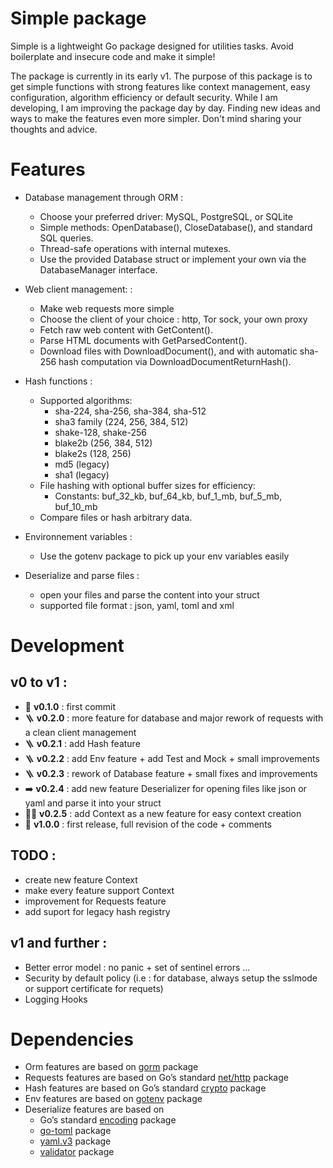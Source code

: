 # Simple package

Simple is a lightweight Go package designed for utilities tasks. Avoid boilerplate and insecure code and make it simple!

The package is currently in its early v1. The purpose of this package is to get simple functions with strong features like context management, easy configuration, algorithm efficiency or default security.
While I am developing, I am improving the package day by day. Finding new ideas and ways to make the features even more simpler. Don't mind sharing your thoughts and advice.


# Features

- Database management through ORM :   
    - Choose your preferred driver: MySQL, PostgreSQL, or SQLite
    - Simple methods: OpenDatabase(), CloseDatabase(), and standard SQL queries.
    - Thread-safe operations with internal mutexes.
    - Use the provided Database struct or implement your own via the DatabaseManager interface.

- Web client management: :
    - Make web requests more simple 
    - Choose the client of your choice : http, Tor sock, your own proxy
    - Fetch raw web content with GetContent().
    - Parse HTML documents with GetParsedContent().
    - Download files with DownloadDocument(), and with automatic sha-256 hash computation via DownloadDocumentReturnHash().

- Hash functions :
    - Supported algorithms:
        - sha-224, sha-256, sha-384, sha-512
        - sha3 family (224, 256, 384, 512)
        - shake-128, shake-256
        - blake2b (256, 384, 512)
        - blake2s (128, 256)
        - md5 (legacy)
        - sha1 (legacy)
    - File hashing with optional buffer sizes for efficiency:
        - Constants: buf_32_kb, buf_64_kb, buf_1_mb, buf_5_mb, buf_10_mb
    - Compare files or hash arbitrary data.

- Environnement variables :
    - Use the gotenv package to pick up your env variables easily


- Deserialize and parse files :
    - open your files and parse the content into your struct
    - supported file format : json, yaml, toml and xml


# Development

## v0 to v1 :
- 🚩 **v0.1.0** : first commit
- 🪜 **v0.2.0** : more feature for database and major rework of requests with a clean client management
- 🪜 **v0.2.1** : add Hash feature
- 🪜 **v0.2.2** : add Env feature + add Test and Mock + small improvements
- 🪜 **v0.2.3** : rework of Database feature + small fixes and improvements
- ➡️ **v0.2.4** : add new feature Deserializer for opening files like json or yaml and parse it into your struct
- 👷‍♂️ **v0.2.5** : add Context as a new feature for easy context creation 
- 🏁 **v1.0.0** : first release, full revision of the code + comments

## TODO :
- create new feature Context
- make every feature support Context
- improvement for Requests feature
- add suport for legacy hash registry

## v1 and further :

- Better error model : no panic + set of sentinel errors ...
- Security by default policy (i.e : for database, always setup the sslmode or support certificate for requets)
- Logging Hooks


# Dependencies

- Orm features are based on [gorm](https://pkg.go.dev/gorm.io/gorm@v1.31.0) package
- Requests features are based on Go’s standard [net/http](https://pkg.go.dev/net/http) package
- Hash features are based on Go’s standard [crypto](golang.org/x/crypto) package
- Env features are based on [gotenv](https://github.com/subosito/gotenv) package
- Deserialize features are based on 
    - Go’s standard [encoding](https://pkg.go.dev/encoding/xml) package
    - [go-toml](github.com/pelletier/go-toml) package
    - [yaml.v3](gopkg.in/yaml.v3) package
    - [validator](github.com/go-playground/validator/v10) package
